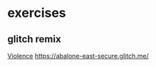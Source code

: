 # exercises


## glitch remix 
[Violence](https://gilded-peaceful-clownfish.glitch.me/)
https://abalone-east-secure.glitch.me/
